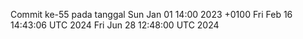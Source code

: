 Commit ke-55 pada tanggal Sun Jan 01 14:00 2023 +0100
Fri Feb 16 14:43:06 UTC 2024
Fri Jun 28 12:48:00 UTC 2024
